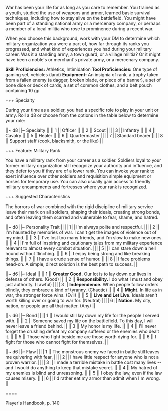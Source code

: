 War has been your life for as long as you care to remember. You trained as a youth, studied the use of weapons and armor, learned basic survival techniques, including how to stay alive on the battlefield. You might have been part of a standing national army or a mercenary company, or perhaps a member of a local militia who rose to prominence during a recent war.

When you choose this background, work with your DM to determine which military organization you were a part of, how far through its ranks you progressed, and what kind of experiences you had during your military career. Was it a standing army, a town guard, or a village militia? Or it might have been a noble's or merchant's private army, or a mercenary company.

**Skill Proficiencies:** Athletics, Intimidation
**Tool Proficiencies:** One type of gaming set, vehicles (land)
**Equipment:** An insignia of rank, a trophy taken from a fallen enemy (a dagger, broken blade, or piece of a banner), a set of bone dice or deck of cards, a set of common clothes, and a belt pouch containing 10 gp

+++ Specialty

During your time as a soldier, you had a specific role to play in your unit or army. Roll a d8 or choose from the options in the table below to determine your role:

||~ d8 ||~ Specialty ||
|| 1 || Officer ||
|| 2 || Scout ||
|| 3 || Infantry  ||
|| 4 || Cavalry ||
|| 5 || Healer ||
|| 6 || Quartermaster ||
|| 7 || Standard bearer ||
|| 8 || Support staff (cook, blacksmith, or the like) ||

+++ Feature: Military Rank

You have a military rank from your career as a soldier. Soldiers loyal to your former military organization still recognize your authority and influence, and they defer to you if they are of a lower rank. You can invoke your rank to exert influence over other soldiers and requisition simple equipment or horses for temporary use. You can also usually gain access to friendly military encampments and fortresses where your rank is recognized.

+++ Suggested Characteristics

The horrors of war combined with the rigid discipline of military service leave their mark on all soldiers, shaping their ideals, creating strong bonds, and often leaving them scarred and vulnerable to fear, shame, and hatred.

||~ d8 ||~ Personality Trait ||
|| 1 || I'm always polite and respectful. ||
|| 2 || I'm haunted by memories of war. I can't get the images of violence out of my mind. ||
|| 3 || I've lost too many friends, and I'm slow to make new ones. ||
|| 4 || I'm full of inspiring and cautionary tales from my military experience relevant to almost every combat situation. ||
|| 5 || I can stare down a hell hound without flinching. ||
|| 6 || I enjoy being strong and like breaking things. ||
|| 7 || I have a crude sense of humor. ||
|| 8 || I face problems head-on. A simple, direct solution is the best path to success. ||

||~ d6 ||~ Ideal ||
|| 1 || **Greater Good.** Our lot is to lay down our lives in defense of others. (Good) ||
|| 2 || **Responsibility.** I do what I must and obey just authority. (Lawful) ||
|| 3 || **Independence.** When people follow orders blindly, they embrace a kind of tyranny. (Chaotic) ||
|| 4 || **Might.** In life as in war, the stronger force wins. (Evil) ||
|| 5 || **Live and Let Live.** Ideals aren't worth killing over or going to war for. (Neutral) ||
|| 6 || **Nation.** My city, nation, or people are all that matter. (Any) ||

||~ d6 ||~ Bond ||
|| 1 || I would still lay down my life for the people I served with. ||
|| 2 || Someone saved my life on the battlefield. To this day, I will never leave a friend behind. ||
|| 3 || My honor is my life. ||
|| 4 || I'll never forget the crushing defeat my company suffered or the enemies who dealt it. ||
|| 5 || Those who fight beside me are those worth dying for. ||
|| 6 || I fight for those who cannot fight for themselves. ||

||~ d6 ||~ Flaw ||
|| 1 || The monstrous enemy we faced in battle still leaves me quivering with fear. ||
|| 2 || I have little respect for anyone who is not a proven warrior. ||
|| 3 || I made a terrible mistake in battle cost many lives -- and I would do anything to keep that mistake secret. ||
|| 4 || My hatred of my enemies is blind and unreasoning. ||
|| 5 || I obey the law, even if the law causes misery. ||
|| 6 || I'd rather eat my armor than admit when I'm wrong. ||

====

Player's Handbook, p. 140